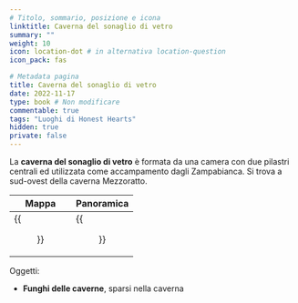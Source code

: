 ```yaml
---
# Titolo, sommario, posizione e icona
linktitle: Caverna del sonaglio di vetro
summary: ""
weight: 10
icon: location-dot # in alternativa location-question
icon_pack: fas

# Metadata pagina
title: Caverna del sonaglio di vetro
date: 2022-11-17
type: book # Non modificare
commentable: true
tags: "Luoghi di Honest Hearts"
hidden: true
private: false
---
```


<div class="fnv">

La **caverna del sonaglio di vetro** è formata da una camera con due pilastri centrali ed utilizzata come accampamento dagli Zampabianca. Si trova a sud-ovest della caverna Mezzoratto.


| Mappa | Panoramica |
| ----- | ---------- |
|   {{<figure src="fnv/Glass_Chime_Cave_loc.webp">}}    |  {{<figure src="fnv/Glass_Chime_Cave.webp">}}          | 


Oggetti:
- **Funghi delle caverne**, sparsi nella caverna

</div>

